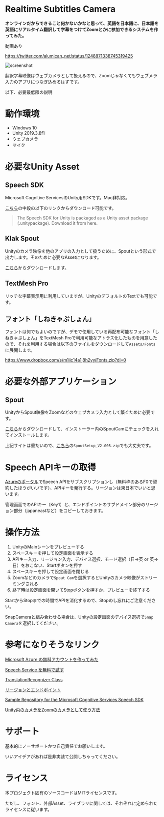 # Realtime Subtitles Camera

**オンラインだからできること何かないかなと思って、英語を日本語に、日本語を英語にリアルタイム翻訳して字幕をつけてZoomとかに参加できるシステムを作ってみた。**

動画あり

https://twitter.com/alumican_net/status/1248871338745319425

![screenshot](https://user-images.githubusercontent.com/172811/79047898-73326100-7c54-11ea-8f61-84c492d4d30e.png)

翻訳字幕映像はウェブカメラとして扱えるので、Zoomじゃなくてもウェブメラ入力のアプリにつなぎ込めるはずです。

以下、必要最低限の説明

# 動作環境

- Windows 10
- Unity 2019.3.8f1
- ウェブカメラ
- マイク

# 必要なUnity Asset

## Speech SDK

Microsoft Cognitive ServicesのUnity用SDKです。Mac非対応。

[こちら](https://github.com/Azure-Samples/cognitive-services-speech-sdk/tree/master/quickstart/csharp/unity/from-microphone)の中段の以下のリンクからダウンロード可能です。

> The Speech SDK for Unity is packaged as a Unity asset package (.unitypackage). Download it from here.

## Klak Spout

Unityのカメラ映像を他のアプリの入力として扱うために、Spoutという形式で出力します。そのために必要なAssetになります。

[こちら](https://github.com/keijiro/KlakSpout)からダウンロードします。

## TextMesh Pro

リッチな字幕表示用に利用していますが、UnityのデフォルトのTextでも可能です。

## フォント「しねきゃぷしょん」
フォントは何でもよいのですが、デモで使用している再配布可能なフォント「しねきゃぷしょん」をTextMesh Proで利用可能なアトラス化したものを用意したので、それを利用する場合は以下のファイルをダウンロードして`Assets/Fonts`に展開します。

https://www.dropbox.com/s/m1iic14a1j8h2vy/Fonts.zip?dl=0

# 必要な外部アプリケーション

## Spout

UnityからSpout映像をZoomなどのウェブカメラ入力として繋ぐために必要です。

[こちら](https://spout.zeal.co/download-software/)からダウンロードして、インストーラー内のSpoutCamにチェックを入れてインストールします。

上記サイトは重たいので、[こちら](https://github.com/leadedge/Spout2/tree/master/INSTALLATIONS/SPOUT%202)の`SpoutSetup_V2.005.zip`でも大丈夫です。

# Speech APIキーの取得

[Azureのポータル](https://portal.azure.com/)でSpeech APIをサブスクリプションし（無料枠のあるF0で契約したほうがいいです）、APIキーを発行する。リージョンは東日本でいいと思います。

管理画面でのAPIキー（Key1）と、エンドポイントのサブドメイン部分のリージョン部分（japaneastなど）をコピーしておきます。

# 操作方法

1. UnityのMainシーンをプレビューする
2. スペースキーを押して設定画面を表示する
3. APIキー入力、リージョン入力、デバイス選択、モード選択（日→英 or 英→日）をおこない、Startボタンを押す
4. スペースキーを押して設定画面を閉じる
5. Zoomなどのカメラで`Spout Cam`を選択するとUnityのカメラ映像がストリーミングされる
6. 終了時は設定画面を開いてStopボタンを押すか、プレビューを終了する

StartからStopまでの時間でAPIを消化するので、Stopのし忘れにご注意ください。

SnapCameraと組み合わせる場合は、Unityの設定画面のデバイス選択で`Snap Camera`を選択してください。

# 参考になりそうなリンク

[Microsoft Azure の無料アカウントを作ってみた
](https://qiita.com/shinyay/items/a6106936b4a640ab0dc4)

[Speech Service を無料で試す](https://docs.microsoft.com/ja-jp/azure/cognitive-services/speech-service/get-started)

[TranslationRecognizer Class](https://docs.microsoft.com/en-us/dotnet/api/microsoft.cognitiveservices.speech.translation.translationrecognizer?view=azure-dotnet)

[リージョンとエンドポイント](https://docs.microsoft.com/ja-jp/azure/cognitive-services/speech-service/rest-speech-to-text#regions-and-endpoints)

[Sample Repository for the Microsoft Cognitive Services Speech SDK](https://github.com/Azure-Samples/cognitive-services-speech-sdk)

[Unity内のカメラをZoomのカメラとして使う方法](https://qiita.com/yukihiko_a/items/81883d2a01af6e4637e5)

# サポート

基本的にノーサポートかつ自己責任でお願いします。

いいアイデアがあれば是非実装て公開しちゃってください。

# ライセンス
本プロジェクト固有のソースコードはMITライセンスです。

ただし、フォント、外部Asset、ライブラリに関しては、それぞれに定められたライセンスに従います。

